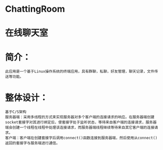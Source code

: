 # ChattingRoom
# 在线聊天室
# 简介：
    此应用是一个基于Linux操作系统的终端应用，具有群聊，私聊，好友管理，聊天记录，文件传送等功能。 
# 整体设计：
    基于C/S架构
    服务器端：采用多线程的方式来实现服务器对多个客户端的连接请求的响应。在服务器端创建socket套接字对其进行绑定后，使套接字处于监听状态，等待来自客户端的连接请求，服务器端会创建一个线程在线程中处理该连接请求，而服务器端线程继续等待来自其它客户端的连接请求。 
    客户端：客户端在创建套接字后调用connect()函数连接到服务器端，然后使用从connect()返回的套接字与服务端进行通信。
    
